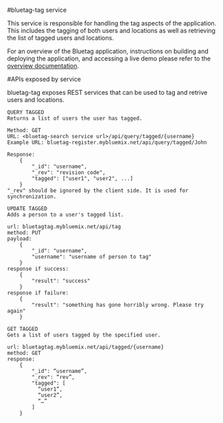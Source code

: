 #bluetag-tag service

This service is responsible for handling the tag aspects of the application.  This includes the tagging of both users and locations as well as retrieving the list of tagged users and locations.

For an overview of the Bluetag application, instructions on building and deploying the application, and accessing a live demo please refer to the [overview documentation](../../../blob/master/README.md). 

#APIs exposed by service

bluetag-tag exposes REST services that can be used to tag and retrive users and locations.

```
QUERY TAGGED
Returns a list of users the user has tagged.

Method: GET
URL: <bluetag-search service url>/api/query/tagged/{username}
Example URL: bluetag-register.mybluemix.net/api/query/tagged/John

Response:
	{
		"_id": "username",
		"_rev": "revision code",
		"tagged": ["user1", "user2", ...]
	}
"_rev" should be ignored by the client side. It is used for synchronization. 
```

```
UPDATE TAGGED
Adds a person to a user's tagged list.

url: bluetagtag.mybluemix.net/api/tag
method: PUT
payload: 
	{
		"_id": "username",
		"username": "username of person to tag"
	}
response if success:
	{
		"result": "success"
	}
response if failure:
	{	
		"result": "something has gone horribly wrong. Please try again"
	}
```

```
GET TAGGED
Gets a list of users tagged by the specified user.

url: bluetagtag.mybluemix.net/api/tagged/{username}
method: GET
response: 
	{
  		"_id": “username”,
  		"_rev": “rev”,
  		"tagged": [
  		  “user1”,
   		  “user2”,
		  “…”
  		]
	}
```